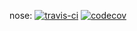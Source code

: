 nose: [![travis-ci](https://travis-ci.org/kepbod/pydev.svg?branch=nose)](https://travis-ci.org/kepbod/pydev) [![codecov](https://codecov.io/gh/kepbod/pydev/branch/nose/graph/badge.svg)](https://codecov.io/gh/kepbod/pydev)
